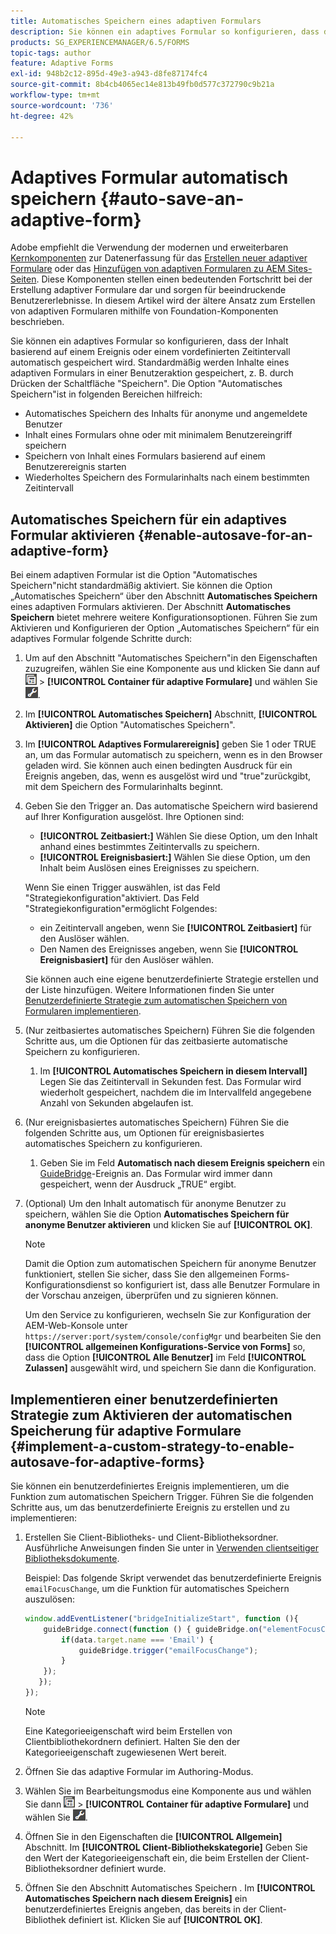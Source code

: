 ```yaml
---
title: Automatisches Speichern eines adaptiven Formulars
description: Sie können ein adaptives Formular so konfigurieren, dass der Inhalt basierend auf einem Ereignis oder einem vordefinierten Zeitintervall automatisch gespeichert wird
products: SG_EXPERIENCEMANAGER/6.5/FORMS
topic-tags: author
feature: Adaptive Forms
exl-id: 948b2c12-895d-49e3-a943-d8fe87174fc4
source-git-commit: 8b4cb4065ec14e813b49fb0d577c372790c9b21a
workflow-type: tm+mt
source-wordcount: '736'
ht-degree: 42%

---
```


# Adaptives Formular automatisch speichern {#auto-save-an-adaptive-form}

<span class="preview"> Adobe empfiehlt die Verwendung der modernen und erweiterbaren [Kernkomponenten](https://experienceleague.adobe.com/docs/experience-manager-core-components/using/adaptive-forms/introduction.html?lang=de) zur Datenerfassung für das [Erstellen neuer adaptiver Formulare](/help/forms/using/create-an-adaptive-form-core-components.md) oder das [Hinzufügen von adaptiven Formularen zu AEM Sites-Seiten](/help/forms/using/create-or-add-an-adaptive-form-to-aem-sites-page.md). Diese Komponenten stellen einen bedeutenden Fortschritt bei der Erstellung adaptiver Formulare dar und sorgen für beeindruckende Benutzererlebnisse. In diesem Artikel wird der ältere Ansatz zum Erstellen von adaptiven Formularen mithilfe von Foundation-Komponenten beschrieben. </span>

Sie können ein adaptives Formular so konfigurieren, dass der Inhalt basierend auf einem Ereignis oder einem vordefinierten Zeitintervall automatisch gespeichert wird. Standardmäßig werden Inhalte eines adaptiven Formulars in einer Benutzeraktion gespeichert, z. B. durch Drücken der Schaltfläche &quot;Speichern&quot;. Die Option &quot;Automatisches Speichern&quot;ist in folgenden Bereichen hilfreich:

* Automatisches Speichern des Inhalts für anonyme und angemeldete Benutzer
* Inhalt eines Formulars ohne oder mit minimalem Benutzereingriff speichern
* Speichern von Inhalt eines Formulars basierend auf einem Benutzerereignis starten
* Wiederholtes Speichern des Formularinhalts nach einem bestimmten Zeitintervall

## Automatisches Speichern für ein adaptives Formular aktivieren {#enable-autosave-for-an-adaptive-form}

Bei einem adaptiven Formular ist die Option &quot;Automatisches Speichern&quot;nicht standardmäßig aktiviert. Sie können die Option „Automatisches Speichern“ über den Abschnitt **Automatisches Speichern** eines adaptiven Formulars aktivieren. Der Abschnitt **Automatisches Speichern** bietet mehrere weitere Konfigurationsoptionen. Führen Sie zum Aktivieren und Konfigurieren der Option „Automatisches Speichern“ für ein adaptives Formular folgende Schritte durch: 

1. Um auf den Abschnitt &quot;Automatisches Speichern&quot;in den Eigenschaften zuzugreifen, wählen Sie eine Komponente aus und klicken Sie dann auf ![Feldebene](assets/field-level.png) > **[!UICONTROL Container für adaptive Formulare]** und wählen Sie ![cmppr](assets/cmppr.png).
1. Im **[!UICONTROL Automatisches Speichern]** Abschnitt, **[!UICONTROL Aktivieren]** die Option &quot;Automatisches Speichern&quot;.
1. Im **[!UICONTROL Adaptives Formularereignis]** geben Sie 1 oder TRUE an, um das Formular automatisch zu speichern, wenn es in den Browser geladen wird. Sie können auch einen bedingten Ausdruck für ein Ereignis angeben, das, wenn es ausgelöst wird und &quot;true&quot;zurückgibt, mit dem Speichern des Formularinhalts beginnt.
1. Geben Sie den Trigger an. Das automatische Speichern wird basierend auf Ihrer Konfiguration ausgelöst. Ihre Optionen sind:

   * **[!UICONTROL Zeitbasiert:]** Wählen Sie diese Option, um den Inhalt anhand eines bestimmtes Zeitintervalls zu speichern.
   * **[!UICONTROL Ereignisbasiert:]** Wählen Sie diese Option, um den Inhalt beim Auslösen eines Ereignisses zu speichern.

   Wenn Sie einen Trigger auswählen, ist das Feld &quot;Strategiekonfiguration&quot;aktiviert. Das Feld &quot;Strategiekonfiguration&quot;ermöglicht Folgendes:

   * ein Zeitintervall angeben, wenn Sie **[!UICONTROL Zeitbasiert]** für den Auslöser wählen.
   * Den Namen des Ereignisses angeben, wenn Sie **[!UICONTROL Ereignisbasiert]** für den Auslöser wählen.

   Sie können auch eine eigene benutzerdefinierte Strategie erstellen und der Liste hinzufügen. Weitere Informationen finden Sie unter [Benutzerdefinierte Strategie zum automatischen Speichern von Formularen implementieren](/help/forms/using/auto-save-an-adaptive-form.md#p-implement-a-custom-strategy-to-enable-autosave-for-adaptive-forms-p).

1. (Nur zeitbasiertes automatisches Speichern) Führen Sie die folgenden Schritte aus, um die Optionen für das zeitbasierte automatische Speichern zu konfigurieren.

   1. Im **[!UICONTROL Automatisches Speichern in diesem Intervall]** Legen Sie das Zeitintervall in Sekunden fest. Das Formular wird wiederholt gespeichert, nachdem die im Intervallfeld angegebene Anzahl von Sekunden abgelaufen ist.

1. (Nur ereignisbasiertes automatisches Speichern) Führen Sie die folgenden Schritte aus, um Optionen für ereignisbasiertes automatisches Speichern zu konfigurieren.

   1. Geben Sie im Feld **Automatisch nach diesem Ereignis speichern** ein [GuideBridge](https://helpx.adobe.com/de/aem-forms/6/javascript-api/GuideBridge.html)-Ereignis an. Das Formular wird immer dann gespeichert, wenn der Ausdruck „TRUE“ ergibt.

1. (Optional) Um den Inhalt automatisch für anonyme Benutzer zu speichern, wählen Sie die Option **Automatisches Speichern für anonyme Benutzer aktivieren** und klicken Sie auf **[!UICONTROL OK]**.

   >[!NOTE]
   >
   >Damit die Option zum automatischen Speichern für anonyme Benutzer funktioniert, stellen Sie sicher, dass Sie den allgemeinen Forms-Konfigurationsdienst so konfiguriert ist, dass alle Benutzer Formulare in der Vorschau anzeigen, überprüfen und zu signieren können.
   >
   >Um den Service zu konfigurieren, wechseln Sie zur Konfiguration der AEM-Web-Konsole unter `https://server:port/system/console/configMgr` und bearbeiten Sie den **[!UICONTROL allgemeinen Konfigurations-Service von Forms]** so, dass die Option **[!UICONTROL Alle Benutzer]** im Feld **[!UICONTROL Zulassen]** ausgewählt wird, und speichern Sie dann die Konfiguration.

## Implementieren einer benutzerdefinierten Strategie zum Aktivieren der automatischen Speicherung für adaptive Formulare {#implement-a-custom-strategy-to-enable-autosave-for-adaptive-forms}

Sie können ein benutzerdefiniertes Ereignis implementieren, um die Funktion zum automatischen Speichern Trigger. Führen Sie die folgenden Schritte aus, um das benutzerdefinierte Ereignis zu erstellen und zu implementieren:

1. Erstellen Sie Client-Bibliotheks- und Client-Bibliotheksordner. Ausführliche Anweisungen finden Sie unter in [Verwenden clientseitiger Bibliotheksdokumente](/help/sites-developing/clientlibs.md). 

   Beispiel: Das folgende Skript verwendet das benutzerdefinierte Ereignis `emailFocusChange`, um die Funktion für automatisches Speichern auszulösen:

   ```javascript
   window.addEventListener("bridgeInitializeStart", function (){
       guideBridge.connect(function () { guideBridge.on("elementFocusChanged", function (event,data) {
           if(data.target.name === 'Email') {
               guideBridge.trigger("emailFocusChange");
           }
       });
      });
   });
   ```

   >[!NOTE]
   >
   >Eine Kategorieeigenschaft wird beim Erstellen von Clientbibliothekordnern definiert. Halten Sie den der Kategorieeigenschaft zugewiesenen Wert bereit.

1. Öffnen Sie das adaptive Formular im Authoring-Modus.

1. Wählen Sie im Bearbeitungsmodus eine Komponente aus und wählen Sie dann ![Feldebene](assets/field-level.png) > **[!UICONTROL Container für adaptive Formulare]** und wählen Sie ![cmppr](assets/cmppr.png).
1. Öffnen Sie in den Eigenschaften die **[!UICONTROL Allgemein]** Abschnitt. Im **[!UICONTROL Client-Bibliothekskategorie]** Geben Sie den Wert der Kategorieeigenschaft ein, die beim Erstellen der Client-Bibliotheksordner definiert wurde.
1. Öffnen Sie den Abschnitt Automatisches Speichern . Im **[!UICONTROL Automatisches Speichern nach diesem Ereignis]** ein benutzerdefiniertes Ereignis angeben, das bereits in der Client-Bibliothek definiert ist. Klicken Sie auf **[!UICONTROL OK]**.
